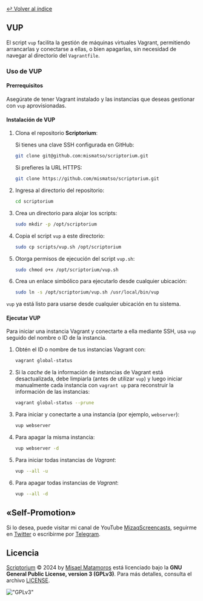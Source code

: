 [↩︎ Volver al índice](/README.md)

## **VUP**

El script `vup` facilita la gestión de máquinas virtuales Vagrant, permitiendo arrancarlas y conectarse a ellas, o bien apagarlas, sin necesidad de navegar al directorio del `Vagrantfile`.

### **Uso de VUP**

#### **Prerrequisitos**

Asegúrate de tener Vagrant instalado y las instancias que deseas gestionar con `vup` aprovisionadas.

#### **Instalación de VUP**

1. Clona el repositorio **Scriptorium**:

    Si tienes una clave SSH configurada en GitHub:
    ```bash
    git clone git@github.com:mismatso/scriptorium.git
    ```
    Si prefieres la URL HTTPS:
    ```bash
    git clone https://github.com/mismatso/scriptorium.git
    ```

2. Ingresa al directorio del repositorio:
   ```bash
   cd scriptorium
   ```

3. Crea un directorio para alojar los scripts:
   ```bash
   sudo mkdir -p /opt/scriptorium
   ```

4. Copia el script `vup` a este directorio:
   ```bash
   sudo cp scripts/vup.sh /opt/scriptorium
   ```

5. Otorga permisos de ejecución del script `vup.sh`:
   ```bash
   sudo chmod o+x /opt/scriptorium/vup.sh
   ```

6. Crea un enlace simbólico para ejecutarlo desde cualquier ubicación:
   ```bash
   sudo ln -s /opt/scriptorium/vup.sh /usr/local/bin/vup
   ```

`vup` ya está listo para usarse desde cualquier ubicación en tu sistema.

#### **Ejecutar VUP**

Para iniciar una instancia Vagrant y conectarte a ella mediante SSH, usa `vup` seguido del nombre o ID de la instancia.

1. Obtén el ID o nombre de tus instancias Vagrant con:
   ```bash
   vagrant global-status
   ```

2. Si la _cache_ de la información de instancias de Vagrant está desactualizada, debe limpiarla (antes de utilizar `vup`) y luego iniciar manualmente cada instancia con `vagrant up` para reconstruir la información de las instancias:
   ```bash
   vagrant global-status --prune
   ```

3. Para iniciar y conectarte a una instancia (por ejemplo, `webserver`):
   ```bash
   vup webserver
   ```

4. Para apagar la misma instancia:
   ```bash
   vup webserver -d
   ```

5. Para iniciar todas instancias de _Vagrant_:
   ```bash
   vup --all -u
   ```

6. Para apagar todas instancias de _Vagrant_:
   ```bash
   vup --all -d
   ```   

## **«Self-Promotion»**

Si lo desea, puede visitar mi canal de YouTube [MizaqScreencasts](https://www.youtube.com/MizaqScreencasts), seguirme en [Twitter](https://twitter.com/mismatso) o escribirme por [Telegram](https://t.me/mismatso).

## **Licencia**

[Scriptorium](https://github.com/mismatso/scriptorium) © 2024 by [Misael Matamoros](https://t.me/mismatso) está licenciado bajo la **GNU General Public License, version 3 (GPLv3)**. Para más detalles, consulta el archivo [LICENSE](/LICENSE).

!["GPLv3"](https://www.gnu.org/graphics/gplv3-with-text-136x68.png)